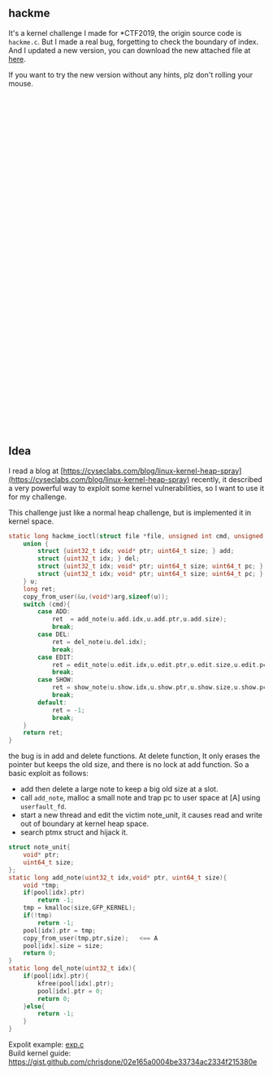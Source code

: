 ## hackme  

It's a kernel challenge I made for *CTF2019, the origin source code is `hackme.c`. But I made a real bug, forgetting to check the boundary of index. And I updated a new version, you can download the new attached file at [here](https://drive.google.com/drive/folders/1tL8ADFyAxzsWuqT7axyUItQtzRrHyGzj?usp=sharing).


If you want to try the new version without any hints, plz don't rolling your mouse.  

```
















































```









## Idea
I read a blog at [https://cyseclabs.com/blog/linux-kernel-heap-spray](https://cyseclabs.com/blog/linux-kernel-heap-spray) recently, it described a very powerful way to exploit some kernel vulnerabilities, so I want to use it for my challenge.
  
This challenge just like a normal heap challenge, but is implemented it in kernel space.   

```C
static long hackme_ioctl(struct file *file, unsigned int cmd, unsigned long arg){
    union {
        struct {uint32_t idx; void* ptr; uint64_t size; } add;
        struct {uint32_t idx; } del;
        struct {uint32_t idx; void* ptr; uint64_t size; uint64_t pc; } edit;
        struct {uint32_t idx; void* ptr; uint64_t size; uint64_t pc; } show;
    } u;
    long ret;
    copy_from_user(&u,(void*)arg,sizeof(u));
    switch (cmd){
        case ADD:
            ret  = add_note(u.add.idx,u.add.ptr,u.add.size);
            break;
        case DEL:
            ret = del_note(u.del.idx);
            break;
        case EDIT:
            ret = edit_note(u.edit.idx,u.edit.ptr,u.edit.size,u.edit.pc);
            break;
        case SHOW:
            ret = show_note(u.show.idx,u.show.ptr,u.show.size,u.show.pc);
            break;
        default:
            ret = -1;
            break;
    }
    return ret;
}
```  
the bug is in add and delete functions. At delete function, It only erases the pointer but keeps the old size, and there is no lock at add function. So a basic  exploit as follows:  

- add then delete a large note to keep a big old size at a slot.
- call `add_note`, malloc a small note and trap pc to user space at [A] using `userfault_fd`.  
- start a new thread and edit the victim note_unit, it causes read and write  out of boundary at kernel heap space.  
- search ptmx struct and hijack it.  


```C  
struct note_unit{
    void* ptr;
    uint64_t size;
};
static long add_note(uint32_t idx,void* ptr, uint64_t size){
    void *tmp;
    if(pool[idx].ptr)
        return -1;
    tmp = kmalloc(size,GFP_KERNEL);
    if(!tmp)
        return -1;
    pool[idx].ptr = tmp;
    copy_from_user(tmp,ptr,size);   <== A
    pool[idx].size = size;
    return 0;
}
static long del_note(uint32_t idx){
    if(pool[idx].ptr){
        kfree(pool[idx].ptr);
        pool[idx].ptr = 0;
        return 0;
    }else{
        return -1;
    }
}

```

Expolit example: [exp.c](./exp.c)  
Build kernel guide: https://gist.github.com/chrisdone/02e165a0004be33734ac2334f215380e






